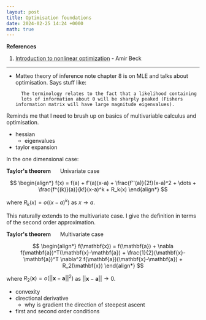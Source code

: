 ```yaml
---
layout: post
title: Optimisation foundations
date: 2024-02-25 14:24 +0000
math: true
---
```


**References**
1. [Introduction to nonlinear optimization](https://www.math.kent.edu/~reichel/courses/optimization/beck.pdf) - Amir Beck


***


- Matteo theory of inference note chapter 8 is on MLE and talks about optimisation. Says stuff like:

        The terminology relates to the fact that a likelihood containing
        lots of information about θ will be sharply peaked (Fishers information matrix will have large magnitude eigenvalues).

Reminds me that I need to brush up on basics of multivariable calculus and optimisation.


- hessian
  - eigenvalues
- taylor expansion

In the one dimensional case:

**Taylor's theorem** $\quad$ Univariate case

$$
\begin{align*}
f(x) = f(a) + f'(a)(x-a) + \frac{f''(a)}{2!}(x-a)^2 + \dots + \frac{f^{(k)}(a)}{k!}(x-a)^k + R_k(x)
\end{align*}
$$

where $R_k(x) = o((x-a)^k)$ as $x \to a$.

This naturally extends to the multivariate case. I give the definition in terms of the second order approximation.

**Taylor's theorem** $\quad$ Multivariate case

$$
\begin{align*}
f(\mathbf{x}) = f(\mathbf{a}) + \nabla f(\mathbf{a})^T(\mathbf{x}-\mathbf{a}) + \frac{1}{2}(\mathbf{x}-\mathbf{a})^T \nabla^2 f(\mathbf{a})(\mathbf{x}-\mathbf{a}) + R_2(\mathbf{x})
\end{align*}
$$

where
$R_2(\mathbf{x}) = 
o(||\mathbf{x}-\mathbf{a}||^2)$ 
as $||\mathbf{x}-\mathbf{a}|| \to 0$.


- convexity
- directional derivative
  - why is gradient the direction of steepest ascent
- first and second order conditions
